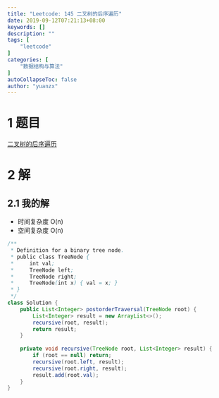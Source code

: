 ```yaml
---
title: "Leetcode: 145 二叉树的后序遍历"
date: 2019-09-12T07:21:13+08:00
keywords: []
description: ""
tags: [
    "leetcode"
]
categories: [
    "数据结构与算法"
]
autoCollapseToc: false
author: "yuanzx"
---
```


# 1 题目

[二叉树的后序遍历](https://leetcode-cn.com/problems/binary-tree-postorder-traversal/)

# 2 解

## 2.1 我的解

- 时间复杂度 O(n)
- 空间复杂度 O(n)

```java
/**
 * Definition for a binary tree node.
 * public class TreeNode {
 *     int val;
 *     TreeNode left;
 *     TreeNode right;
 *     TreeNode(int x) { val = x; }
 * }
 */
class Solution {
    public List<Integer> postorderTraversal(TreeNode root) {
        List<Integer> result = new ArrayList<>();
        recursive(root, result);
        return result;
    }
    
    private void recursive(TreeNode root, List<Integer> result) {
        if (root == null) return;
        recursive(root.left, result);
        recursive(root.right, result);
        result.add(root.val);
    }
}
```